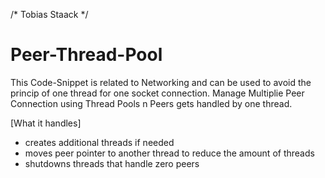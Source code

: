/* Tobias Staack */

# Peer-Thread-Pool
This Code-Snippet is related to Networking and can be used to avoid the princip of one thread for one socket connection.
Manage Multiplie Peer Connection using Thread Pools n Peers gets handled by one thread.

[What it handles]
- creates additional threads if needed
- moves peer pointer to another thread to reduce the amount of threads
- shutdowns threads that handle zero peers
